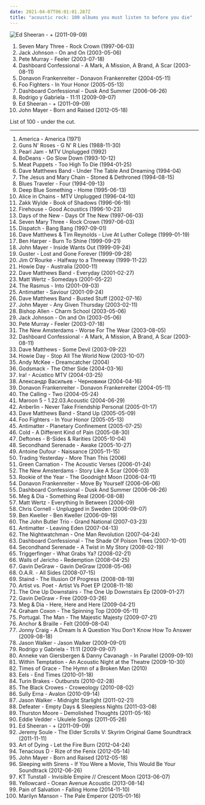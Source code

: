 ```yaml
---
date: 2021-04-07T06:01:01.287Z
title: "acoustic rock: 100 albums you must listen to before you die"
---
```

![Ed Sheeran - + (2011-09-09)](http://coverartarchive.org/release/94ad3a58-a1cc-46a3-acf4-9cb6c1d6f032/16111056293-500.jpg "Ed Sheeran - + (2011-09-09)")
<ol class="albums">
<li data-cover="http://coverartarchive.org/release/e6daf7b2-c04b-41d5-9871-cfc32d649f04/25289789287-500.jpg" data-tags="acoustic rock" role="button">Seven Mary Three - Rock Crown (1997-06-03)</li>
<li data-cover="http://coverartarchive.org/release/972a10fd-c0b7-47c4-9c72-267a8e6aec38/23562352835-500.jpg" data-tags="acoustic, jack johnson" role="button">Jack Johnson - On and On (2003-05-06)</li>
<li data-cover="http://coverartarchive.org/release/961a9c17-19b5-4588-8196-edfa66a7e97d/21259219869-500.jpg" data-tags="acoustic rock, australia" role="button">Pete Murray - Feeler (2003-07-18)</li>
<li data-cover="http://coverartarchive.org/release/a286be17-96f0-3dee-9c66-d8972a04d4e9/1742724035-500.jpg" data-tags="emo" role="button">Dashboard Confessional - A Mark, A Mission, A Brand, A Scar (2003-08-11)</li>
<li data-cover="http://coverartarchive.org/release/570e3951-5811-462e-af10-a5571406d2e1/16436830735-500.jpg" data-tags="acoustic, folk pop surf singer, surf" role="button">Donavon Frankenreiter - Donavon Frankenreiter (2004-05-11)</li>
<li data-cover="http://coverartarchive.org/release/1f1a4299-a7e9-4f05-b498-082b6c73a305/6140213160-500.jpg" data-tags="alternative rock, rock" role="button">Foo Fighters - In Your Honor (2005-05-13)</li>
<li data-cover="https://img.discogs.com/QPMnXIE11R-Bfg_UmDD19W68Udc=/fit-in/500x500/filters:strip_icc():format(jpeg):mode_rgb():quality(90)/discogs-images/R-1288391-1206675152.jpeg.jpg" data-tags="emo" role="button">Dashboard Confessional - Dusk And Summer (2006-06-26)</li>
<li data-cover="http://coverartarchive.org/release/91223ccc-35d3-41af-98ad-c60aba0060ec/11056329960-500.jpg" data-tags="instrumental" role="button">Rodrigo y Gabriela - 11:11 (2009-09-07)</li>
<li data-cover="http://coverartarchive.org/release/94ad3a58-a1cc-46a3-acf4-9cb6c1d6f032/16111056293-500.jpg" data-tags="pop, british, acoustic, ed sheeran" role="button">Ed Sheeran - + (2011-09-09)</li>
<li data-cover="http://coverartarchive.org/release/93b01ce2-b4fd-4cd4-970d-36bb9fcb3982/1040620615-500.jpg" data-tags="blues rock" role="button">John Mayer - Born and Raised (2012-05-18)</li>
</ol>
List of 100 - under the cut.
<!-- more -->

_________________

<ol class="albums">
<li data-cover="http://coverartarchive.org/release/a8810c06-95ad-3a2c-9ec5-7bc934121e06/6030859006-500.jpg" data-tags="70s, classic rock" role="button">
America - America (1971)
</li>
<li data-cover="http://coverartarchive.org/release/50bfd176-df4e-4808-87a7-2d4dd7dc3e2e/5514872783-500.jpg" data-tags="hard rock" role="button">
Guns N' Roses - G N' R Lies (1988-11-30)
</li>
<li data-cover="http://coverartarchive.org/release/00430071-491d-4ca3-a61e-634cbc483021/13220151098-500.jpg" data-tags="rock, grunge, pearl jam" role="button">
Pearl Jam - MTV Unplugged (1992)
</li>
<li data-cover="https://img.discogs.com/0f36ac86c54fe502a205affaefeae52f092904f2/images/spacer.gif" data-tags="indie, rock, alternative, alternative rock, male vocalists, acoustic rock, pop-rock, wisconsin" role="button">
BoDeans - Go Slow Down (1993-10-12)
</li>
<li data-cover="http://coverartarchive.org/release/767c1710-27aa-491b-8145-112d42e198ed/18894008778-500.jpg" data-tags="90s, grunge, alternative rock" role="button">
Meat Puppets - Too High To Die (1994-01-25)
</li>
<li data-cover="http://coverartarchive.org/release/5e5a4cd5-43d1-3b78-a535-272f97c015c9/14327361700-500.jpg" data-tags="rock, 90s" role="button">
Dave Matthews Band - Under The Table And Dreaming (1994-04)
</li>
<li data-cover="http://coverartarchive.org/release/f88fc890-37ac-32bd-94b8-161ea3ba7a84/3300054555-500.jpg" data-tags="90s" role="button">
The Jesus and Mary Chain - Stoned & Dethroned (1994-08-15)
</li>
<li data-cover="http://coverartarchive.org/release/365f2bc6-b56c-460c-9ce9-cde7bb27e46d/10858606127-500.jpg" data-tags="rock, blues, classic rock" role="button">
Blues Traveler - Four (1994-09-13)
</li>
<li data-cover="http://coverartarchive.org/release/c0905835-0bde-3f87-bfae-50bac19440ed/6223552957-500.jpg" data-tags="rock" role="button">
Deep Blue Something - Home (1995-06-13)
</li>
<li data-cover="http://coverartarchive.org/release/0e3ef21b-12b7-4fa2-b430-f3579391e41e/1623290216-500.jpg" data-tags="grunge, acoustic" role="button">
Alice in Chains - MTV Unplugged (1996-04-10)
</li>
<li data-cover="http://coverartarchive.org/release/7533b1fc-d328-4ee5-8b50-bbf4c3edb6ed/9020709713-500.jpg" data-tags="southern rock, rock" role="button">
Zakk Wylde - Book of Shadows (1996-06-19)
</li>
<li data-cover="http://coverartarchive.org/release/c1de44d8-f382-4cf8-a458-5bf98ef39954/7779585272-500.jpg" data-tags="rock, soft rock, 80s, acoustic" role="button">
Firehouse - Good Acoustics (1996-10-23)
</li>
<li data-cover="http://coverartarchive.org/release/8843d2b4-f584-46a4-9c3c-f082b7eb39c4/9233096986-500.jpg" data-tags="grunge, 90s, rock, alternative" role="button">
Days of the New - Days Of The New (1997-06-03)
</li>
<li data-cover="http://coverartarchive.org/release/e6daf7b2-c04b-41d5-9871-cfc32d649f04/25289789287-500.jpg" data-tags="acoustic rock" role="button">
Seven Mary Three - Rock Crown (1997-06-03)
</li>
<li data-cover="https://img.discogs.com/5gxQ1LoQeHr3HEeoJBkNEdrp8Vo=/fit-in/600x592/filters:strip_icc():format(jpeg):mode_rgb():quality(90)/discogs-images/R-1373145-1572188842-7674.jpeg.jpg" data-tags="dispatch, rock" role="button">
Dispatch - Bang Bang (1997-09-01)
</li>
<li data-cover="http://coverartarchive.org/release/79e912db-4f71-4fcb-b5be-aced98234ed3/23716283658-500.jpg" data-tags="acoustic" role="button">
Dave Matthews & Tim Reynolds - Live At Luther College (1999-01-19)
</li>
<li data-cover="https://img.discogs.com/fvQQtrcHcK9_aqqrFJcqFto8W_M=/fit-in/600x518/filters:strip_icc():format(jpeg):mode_rgb():quality(90)/discogs-images/R-8248595-1608386323-3714.jpeg.jpg" data-tags="rock" role="button">
Ben Harper - Burn To Shine (1999-09-21)
</li>
<li data-cover="http://coverartarchive.org/release/ac22031b-15c1-4323-a3f2-f6cfe61b9b9c/13116115117-500.jpg" data-tags="acoustic, john mayer" role="button">
John Mayer - Inside Wants Out (1999-09-24)
</li>
<li data-cover="https://img.discogs.com/nHTpM2iNFe_ieR9WlIT7WYck7WY=/fit-in/600x595/filters:strip_icc():format(jpeg):mode_rgb():quality(90)/discogs-images/R-7860499-1589151037-6233.jpeg.jpg" data-tags="guster" role="button">
Guster - Lost and Gone Forever (1999-09-28)
</li>
<li data-cover="https://img.discogs.com/BeIVLbxsEKj_GDSJ1H06qf5q2bg=/fit-in/600x595/filters:strip_icc():format(jpeg):mode_rgb():quality(90)/discogs-images/R-1583944-1577644871-6918.jpeg.jpg" data-tags="acoustic rock" role="button">
Jim O'Rourke - Halfway to a Threeway (1999-11-22)
</li>
<li data-cover="http://coverartarchive.org/release/69cae4c7-34f1-4dbe-8f61-2ac156a93d90/26608639903-500.jpg" data-tags="acoustic" role="button">
Howie Day - Australia (2000-11)
</li>
<li data-cover="http://coverartarchive.org/release/d408943f-fa02-4ddd-beac-8b575ba6777a/16967352324-500.jpg" data-tags="rock" role="button">
Dave Matthews Band - Everyday (2001-02-27)
</li>
<li data-cover="https://img.discogs.com/7OtfPkokhzaL0As606HZ1p3f3Bk=/fit-in/600x600/filters:strip_icc():format(jpeg):mode_rgb():quality(90)/discogs-images/R-11892054-1524238820-6548.jpeg.jpg" data-tags="alternative, acoustic rock, matt wertz" role="button">
Matt Wertz - Somedays (2001-05-22)
</li>
<li data-cover="http://coverartarchive.org/release/3f8d05d8-721c-4f02-bafe-8e7a86ba8490/10976525258-500.jpg" data-tags="rock, finnish" role="button">
The Rasmus - Into (2001-09-03)
</li>
<li data-cover="https://img.discogs.com/TCfCFFygw_4fOymnI55HbWwp1u8=/fit-in/600x600/filters:strip_icc():format(jpeg):mode_rgb():quality(90)/discogs-images/R-445333-1305669402.png.jpg" data-tags="ambient, dark ambient" role="button">
Antimatter - Saviour (2001-09-24)
</li>
<li data-cover="http://coverartarchive.org/release/2479abd6-ae60-4776-b281-3d543d4718ae/5556494380-500.jpg" data-tags="rock" role="button">
Dave Matthews Band - Busted Stuff (2002-07-16)
</li>
<li data-cover="http://coverartarchive.org/release/2c4ec6a6-6e09-43b8-9ee2-26e190e1df92/7594164957-500.jpg" data-tags="soft rock, acoustic, live, john mayer" role="button">
John Mayer - Any Given Thursday (2003-02-11)
</li>
<li data-cover="http://coverartarchive.org/release/50c190da-8631-4111-91a7-562c59f116c0/23188485481-500.jpg" data-tags="indie rock" role="button">
Bishop Allen - Charm School (2003-05-06)
</li>
<li data-cover="http://coverartarchive.org/release/972a10fd-c0b7-47c4-9c72-267a8e6aec38/23562352835-500.jpg" data-tags="acoustic, jack johnson" role="button">
Jack Johnson - On and On (2003-05-06)
</li>
<li data-cover="http://coverartarchive.org/release/961a9c17-19b5-4588-8196-edfa66a7e97d/21259219869-500.jpg" data-tags="acoustic rock, australia" role="button">
Pete Murray - Feeler (2003-07-18)
</li>
<li data-cover="http://coverartarchive.org/release/500df1c4-f8a1-464c-a0b5-d01284922e4f/15801150787-500.jpg" data-tags="indie rock" role="button">
The New Amsterdams - Worse For The Wear (2003-08-05)
</li>
<li data-cover="http://coverartarchive.org/release/a286be17-96f0-3dee-9c66-d8972a04d4e9/1742724035-500.jpg" data-tags="emo" role="button">
Dashboard Confessional - A Mark, A Mission, A Brand, A Scar (2003-08-11)
</li>
<li data-cover="https://img.discogs.com/F5rcyw3h2tBp5UcO18hh3z5fYYs=/fit-in/600x604/filters:strip_icc():format(jpeg):mode_rgb():quality(90)/discogs-images/R-8615478-1465192295-8925.jpeg.jpg" data-tags="rock" role="button">
Dave Matthews - Some Devil (2003-09-22)
</li>
<li data-cover="http://coverartarchive.org/release/2d9065e5-de47-43ff-865f-42c110e7b6f6/6247631110-500.jpg" data-tags="singer-songwriter, acoustic" role="button">
Howie Day - Stop All The World Now (2003-10-07)
</li>
<li data-cover="http://coverartarchive.org/release/76246305-0500-3105-a779-3a494105b65f/22592489423-500.jpg" data-tags="acoustic, acoustic guitar, andy mckee, instrumental" role="button">
Andy McKee - Dreamcatcher (2004)
</li>
<li data-cover="http://coverartarchive.org/release/db367585-903f-4e9b-94f9-02093795dc2f/14971932845-500.jpg" data-tags="acoustic" role="button">
Godsmack - The Other Side (2004-03-16)
</li>
<li data-cover="http://coverartarchive.org/release/7731b748-297a-4956-b093-b74dc13aa61e/7029581439-500.jpg" data-tags="rock" role="button">
Ira! - Acústico MTV (2004-03-25)
</li>
<li data-cover="http://coverartarchive.org/release/74358c59-6b61-49c7-b29a-a864bac0c21d/3409386947-500.jpg" data-tags="home-sweet-homeland" role="button">
Александр Васильев - Черновики (2004-04-16)
</li>
<li data-cover="http://coverartarchive.org/release/570e3951-5811-462e-af10-a5571406d2e1/16436830735-500.jpg" data-tags="acoustic, folk pop surf singer, surf" role="button">
Donavon Frankenreiter - Donavon Frankenreiter (2004-05-11)
</li>
<li data-cover="http://coverartarchive.org/release/1c44f484-d4de-348a-9df9-06de6e6d2c2b/5679624370-500.jpg" data-tags="rock, alternative, alternative rock, pop rock" role="button">
The Calling - Two (2004-05-24)
</li>
<li data-cover="http://coverartarchive.org/release/0982a80d-b63b-339c-9bb3-16799e5efb50/1724551044-500.jpg" data-tags="maroon 5, rock" role="button">
Maroon 5 - 1.22.03.Acoustic (2004-06-29)
</li>
<li data-cover="http://coverartarchive.org/release/0158574e-e762-4a5f-a927-ad925172605d/17944620848-500.jpg" data-tags="alternative rock" role="button">
Anberlin - Never Take Friendship Personal (2005-01-17)
</li>
<li data-cover="http://coverartarchive.org/release/26f8b92e-3d40-3fa6-a015-240782d57afc/5548541177-500.jpg" data-tags="rock" role="button">
Dave Matthews Band - Stand Up (2005-05-09)
</li>
<li data-cover="http://coverartarchive.org/release/1f1a4299-a7e9-4f05-b498-082b6c73a305/6140213160-500.jpg" data-tags="alternative rock, rock" role="button">
Foo Fighters - In Your Honor (2005-05-13)
</li>
<li data-cover="http://coverartarchive.org/release/927f72a8-a1d7-3a78-8e5d-2cb81a9b38a5/936766829-500.jpg" data-tags="melancholic" role="button">
Antimatter - Planetary Confinement (2005-07-25)
</li>
<li data-cover="http://coverartarchive.org/release/555e77a9-ee30-47c4-bd7d-e8954c22a044/4227861682-500.jpg" data-tags="rock, alternative rock, cold" role="button">
Cold - A Different Kind of Pain (2005-08-30)
</li>
<li data-cover="http://coverartarchive.org/release/47d3278d-9508-47be-bbb0-2ca01ded76a4/1072873279-500.jpg" data-tags="alternative metal, alternative rock" role="button">
Deftones - B-Sides & Rarities (2005-10-04)
</li>
<li data-cover="http://coverartarchive.org/release/15a9cca2-cd9e-4aac-9828-b85f184b1f84/24240958685-500.jpg" data-tags="acoustic, emo" role="button">
Secondhand Serenade - Awake (2005-10-27)
</li>
<li data-cover="http://coverartarchive.org/release/9593b483-c169-4671-9ecf-3dcc5859a847/26056764781-500.jpg" data-tags="guitar, acoustic rock, acoustic guitar, accoustic guitar, pixies palace, 2nd worst cover ever" role="button">
Antoine Dufour - Naissance (2005-11-15)
</li>
<li data-cover="http://coverartarchive.org/release/780d907d-ff5b-4738-b6a4-dac0b70f759a/6046958479-500.jpg" data-tags="rock, alternative, alternative rock, acoustic" role="button">
Trading Yesterday - More Than This (2006)
</li>
<li data-cover="http://coverartarchive.org/release/7df49ccd-3a84-4424-8ffa-07f660ba4865/10866678503-500.jpg" data-tags="acoustic, progressive rock" role="button">
Green Carnation - The Acoustic Verses (2006-01-24)
</li>
<li data-cover="https://via.placeholder.com/450" data-tags="indie" role="button">
The New Amsterdams - Story Like A Scar (2006-03)
</li>
<li data-cover="https://img.discogs.com/N7pXutkmWaprRKwYS6YZp5bZoPY=/fit-in/600x592/filters:strip_icc():format(jpeg):mode_rgb():quality(90)/discogs-images/R-3747982-1471215818-2443.jpeg.jpg" data-tags="indie, rock, emo, indie rock, acoustic, acoustic rock, jay-z, glory, sun and moon and stars and outer space, rookie album, stephkicks" role="button">
Rookie of the Year - The Goodnight Moon (2006-04-11)
</li>
<li data-cover="https://img.discogs.com/Lbx9N_QVLXyV53ujYKYVT9qAWvY=/fit-in/155x155/filters:strip_icc():format(jpeg):mode_rgb():quality(90)/discogs-images/R-703341-1149633179.jpeg.jpg" data-tags="folk, singing songwriters, alternative, donavon frankenreiter" role="button">
Donavon Frankenreiter - Move By Yourself (2006-06-06)
</li>
<li data-cover="https://img.discogs.com/QPMnXIE11R-Bfg_UmDD19W68Udc=/fit-in/500x500/filters:strip_icc():format(jpeg):mode_rgb():quality(90)/discogs-images/R-1288391-1206675152.jpeg.jpg" data-tags="emo" role="button">
Dashboard Confessional - Dusk And Summer (2006-06-26)
</li>
<li data-cover="https://img.discogs.com/uxzB0mA7ozlIWPA3Q-0tyMWwJOI=/fit-in/600x530/filters:strip_icc():format(jpeg):mode_rgb():quality(90)/discogs-images/R-2912388-1529262332-7922.png.jpg" data-tags="indie pop" role="button">
Meg & Dia - Something Real (2006-08-08)
</li>
<li data-cover="https://img.discogs.com/a1OBvTYoCFbw_84lBwrL0KuLrMY=/fit-in/595x600/filters:strip_icc():format(jpeg):mode_rgb():quality(90)/discogs-images/R-1170081-1197938272.jpeg.jpg" data-tags="matt wertz, singer-songwriter" role="button">
Matt Wertz - Everything In Between (2006-09)
</li>
<li data-cover="http://coverartarchive.org/release/595f26f8-ae7a-47ae-9229-9c6ac0484f83/1043833580-500.jpg" data-tags="rock, acoustic, unplugged" role="button">
Chris Cornell - Unplugged in Sweden (2006-09-07)
</li>
<li data-cover="https://img.discogs.com/xTkqBQB9WlYRR_wctaBA_Hz677k=/fit-in/600x599/filters:strip_icc():format(jpeg):mode_rgb():quality(90)/discogs-images/R-10328618-1495404088-7368.jpeg.jpg" data-tags="indie, rock, indie rock, singer-songwriter" role="button">
Ben Kweller - Ben Kweller (2006-09-19)
</li>
<li data-cover="https://img.discogs.com/doLKlttO3PEJUFGGXAnSFyns83g=/fit-in/600x600/filters:strip_icc():format(jpeg):mode_rgb():quality(90)/discogs-images/R-3801172-1344956018-6557.jpeg.jpg" data-tags="folk, rock" role="button">
The John Butler Trio - Grand National (2007-03-23)
</li>
<li data-cover="http://coverartarchive.org/release/301832d9-f503-4e5f-945c-f77e66c4cd59/936789634-500.jpg" data-tags="progressive rock" role="button">
Antimatter - Leaving Eden (2007-04-13)
</li>
<li data-cover="https://img.discogs.com/uP7OSNvHPtEOToQTXuZU0PGJyAM=/fit-in/600x600/filters:strip_icc():format(jpeg):mode_rgb():quality(90)/discogs-images/R-963312-1475914392-4721.jpeg.jpg" data-tags="folk rock" role="button">
The Nightwatchman - One Man Revolution (2007-04-24)
</li>
<li data-cover="https://img.discogs.com/WOF7raIoLouZaJKqPANneAjx6o8=/fit-in/500x500/filters:strip_icc():format(jpeg):mode_rgb():quality(90)/discogs-images/R-3999652-1351882712-6546.jpeg.jpg" data-tags="acoustic" role="button">
Dashboard Confessional - The Shade Of Poison Trees (2007-10-01)
</li>
<li data-cover="https://img.discogs.com/vwxoIJCM0ix4bNSbrNeDi9zXeaY=/fit-in/320x320/filters:strip_icc():format(jpeg):mode_rgb():quality(90)/discogs-images/R-1839737-1265109088.jpeg.jpg" data-tags="emo, acoustic" role="button">
Secondhand Serenade - A Twist in My Story (2008-02-19)
</li>
<li data-cover="http://coverartarchive.org/release/b8170210-335b-4f9f-90a9-08d21a674112/3292008272-500.jpg" data-tags="classic rock, indie, pop, alternative, singer-songwriter, acoustic, acoustic rock, excelsior, universal music" role="button">
Triggerfinger - What Grabs Ya? (2008-02-21)
</li>
<li data-cover="https://img.discogs.com/2rWRk9LlxAxdTHGFCpRYYeijd7Y=/fit-in/600x594/filters:strip_icc():format(jpeg):mode_rgb():quality(90)/discogs-images/R-1321199-1571979567-9911.jpeg.jpg" data-tags="metalcore, hard rock, acoustic rock" role="button">
Walls of Jericho - Redemption (2008-04-25)
</li>
<li data-cover="http://coverartarchive.org/release/e6454561-2af7-460b-9b8c-d482b7c8a49d/15751521122-500.jpg" data-tags="pop, pop rock, male vocalists" role="button">
Gavin DeGraw - Gavin DeGraw (2008-05-06)
</li>
<li data-cover="http://coverartarchive.org/release/40deb0a4-3db1-4b30-9810-1af66cfb6804/6415586221-500.jpg" data-tags="indie, rock, alternative, alternative rock, indie rock, acoustic, acoustic rock" role="button">
O.A.R. - All Sides (2008-07-15)
</li>
<li data-cover="http://coverartarchive.org/release/3f3f627c-bee0-4b0b-a06f-76ffb13999a6/1075906105-500.jpg" data-tags="alternative rock" role="button">
Staind - The Illusion Of Progress (2008-08-19)
</li>
<li data-cover="http://coverartarchive.org/release/3cc04595-5572-44bd-86d1-f49b1bcd60c3/15528819341-500.jpg" data-tags="pop punk, powerpop, acoustic rock, emo pop" role="button">
Artist vs. Poet - Artist Vs Poet EP (2008-11-18)
</li>
<li data-cover="http://coverartarchive.org/release/f31d8540-2e73-435a-8855-5f8e1f633fc6/11375917391-500.jpg" data-tags="math rock, indie rock, acoustic rock, midwest emo" role="button">
The One Up Downstairs - The One Up Downstairs Ep (2009-01-27)
</li>
<li data-cover="http://coverartarchive.org/release/9d00a87c-549c-47a3-92b4-0887db284ffb/24925640647-500.jpg" data-tags="rock, singer-songwriter" role="button">
Gavin DeGraw - Free (2009-03-26)
</li>
<li data-cover="https://img.discogs.com/e5X8Ak1Bl7nggK8EuLroLJfyjXo=/fit-in/600x594/filters:strip_icc():format(jpeg):mode_rgb():quality(90)/discogs-images/R-2955007-1476646501-4310.jpeg.jpg" data-tags="indie pop, indie rock, pop punk, folk rock, acoustic rock, emo pop" role="button">
Meg & Dia - Here, Here and Here (2009-04-21)
</li>
<li data-cover="http://coverartarchive.org/release/9d98f315-b871-4d03-95fb-5d80077a6f9f/27971130448-500.jpg" data-tags="folk" role="button">
Graham Coxon - The Spinning Top (2009-05-11)
</li>
<li data-cover="http://coverartarchive.org/release/757bb2fe-3ecf-4e33-808f-516672d8e1bf/24020587934-500.jpg" data-tags="acoustic rock" role="button">
Portugal. The Man - The Majestic Majesty (2009-07-21)
</li>
<li data-cover="http://coverartarchive.org/release/031ff4f4-8a32-4b37-bb56-9a13adc2c84e/5536837652-500.jpg" data-tags="indie" role="button">
Anchor & Braille - Felt (2009-08-04)
</li>
<li data-cover="http://coverartarchive.org/release/42b43659-fcec-4297-a63c-eead1bd52668/15197220293-500.jpg" data-tags="acoustic" role="button">
Jonny Craig - A Dream Is A Question You Don't Know How To Answer (2009-08-18)
</li>
<li data-cover="http://coverartarchive.org/release/7d9ef199-1fa2-46a7-bd66-063effe1ea92/12883891970-500.jpg" data-tags="piano rock" role="button">
Jason Walker - Jason Walker (2009-09-01)
</li>
<li data-cover="http://coverartarchive.org/release/91223ccc-35d3-41af-98ad-c60aba0060ec/11056329960-500.jpg" data-tags="instrumental" role="button">
Rodrigo y Gabriela - 11:11 (2009-09-07)
</li>
<li data-cover="http://coverartarchive.org/release/5829cc49-13e8-4599-8afc-6c0e1ff620d8/4698487459-500.jpg" data-tags="metal, rock, folk, female vocalists, acoustic, atmospheric, doom, acoustic rock, atmospheric rock, merkliste, marinasmusic" role="button">
Anneke van Giersbergen & Danny Cavanagh - In Parallel (2009-09-10)
</li>
<li data-cover="http://coverartarchive.org/release/49f428de-3c35-3e20-8141-03d67aa2db2a/4050463336-500.jpg" data-tags="metal, acoustic, symphonic metal" role="button">
Within Temptation - An Acoustic Night at the Theatre (2009-10-30)
</li>
<li data-cover="http://coverartarchive.org/release/36344efe-8805-4e8d-b5f9-fef31aa39f02/8360822222-500.jpg" data-tags="metalcore" role="button">
Times of Grace - The Hymn of a Broken Man (2010)
</li>
<li data-cover="https://img.discogs.com/Cch9xq_xdq47XQEUgMJ3X_476Ns=/fit-in/600x538/filters:strip_icc():format(jpeg):mode_rgb():quality(90)/discogs-images/R-3616085-1337508814-3772.jpeg.jpg" data-tags="indie, rock" role="button">
Eels - End Times (2010-01-18)
</li>
<li data-cover="http://coverartarchive.org/release/5cd81ac8-3691-4110-b48e-4b92f870aec8/11835530996-500.jpg" data-tags="indie rock, acoustic rock, album" role="button">
Turin Brakes - Outbursts (2010-02-28)
</li>
<li data-cover="http://coverartarchive.org/release/4a71c547-1757-4695-8d15-be0a59ab096c/27339835378-500.jpg" data-tags="classic rock, acoustic, blues rock, southern rock" role="button">
The Black Crowes - Croweology (2010-08-02)
</li>
<li data-cover="http://coverartarchive.org/release/6dc52804-1b63-4d2e-b37d-db9a326aabaa/17554711578-500.jpg" data-tags="sully erna, alternative rock" role="button">
Sully Erna - Avalon (2010-09-14)
</li>
<li data-cover="http://coverartarchive.org/release/73ccf2df-b0d2-44cf-b88f-44314620203b/3273400074-500.jpg" data-tags="pop" role="button">
Jason Walker - Midnight Starlight (2011-02-21)
</li>
<li data-cover="http://coverartarchive.org/release/8b7be6b5-5c0f-40f0-8db2-140d0ee635be/4766286256-500.jpg" data-tags="hardcore" role="button">
Defeater - Empty Days & Sleepless Nights (2011-03-08)
</li>
<li data-cover="https://img.discogs.com/tFUUHU1HSp59vZwf1e1hgGAeV1c=/fit-in/600x600/filters:strip_icc():format(jpeg):mode_rgb():quality(90)/discogs-images/R-2888359-1306884250.jpeg.jpg" data-tags="acoustic, indie, post-punk" role="button">
Thurston Moore - Demolished Thoughts (2011-05-16)
</li>
<li data-cover="https://img.discogs.com/VM40UbKDAi6J9rBcwVkWnc35urc=/fit-in/600x524/filters:strip_icc():format(jpeg):mode_rgb():quality(90)/discogs-images/R-5820535-1515078520-6172.jpeg.jpg" data-tags="folk" role="button">
Eddie Vedder - Ukulele Songs (2011-05-26)
</li>
<li data-cover="http://coverartarchive.org/release/94ad3a58-a1cc-46a3-acf4-9cb6c1d6f032/16111056293-500.jpg" data-tags="pop, british, acoustic, ed sheeran" role="button">
Ed Sheeran - + (2011-09-09)
</li>
<li data-cover="http://coverartarchive.org/release/3233e76f-8038-4c35-bf9c-caeff3127225/1254033366-500.jpg" data-tags="soundtrack, game soundtrack" role="button">
Jeremy Soule - The Elder Scrolls V: Skyrim Original Game Soundtrack (2011-11-11)
</li>
<li data-cover="http://coverartarchive.org/release/a02148a5-a843-46f2-aada-c242a9cef892/6782617439-500.jpg" data-tags="alternative rock, acoustic, acoustic rock" role="button">
Art of Dying - Let the Fire Burn (2012-04-24)
</li>
<li data-cover="http://coverartarchive.org/release/f127f560-c021-49e6-992c-be629566f025/948429328-500.jpg" data-tags="rock, hard rock" role="button">
Tenacious D - Rize of the Fenix (2012-05-14)
</li>
<li data-cover="http://coverartarchive.org/release/93b01ce2-b4fd-4cd4-970d-36bb9fcb3982/1040620615-500.jpg" data-tags="blues rock" role="button">
John Mayer - Born and Raised (2012-05-18)
</li>
<li data-cover="http://coverartarchive.org/release/8b9745c0-7729-4d2d-805e-836d136074bb/1258644423-500.jpg" data-tags="acoustic" role="button">
Sleeping with Sirens - If You Were a Movie, This Would Be Your Soundtrack (2012-06-26)
</li>
<li data-cover="http://coverartarchive.org/release/794b5b23-1a5c-48b5-b93a-b4d0c9f3059c/10140495411-500.jpg" data-tags="alternative, folk, acoustic rock" role="button">
KT Tunstall - Invisible Empire // Crescent Moon (2013-06-07)
</li>
<li data-cover="https://img.discogs.com/wb5pZgEuJLCdByvDcDqX4tZaTtg=/fit-in/600x600/filters:strip_icc():format(jpeg):mode_rgb():quality(90)/discogs-images/R-4863218-1377813849-7093.jpeg.jpg" data-tags="pop rock, acoustic rock" role="button">
Yellowcard - Ocean Avenue Acoustic (2013-08-14)
</li>
<li data-cover="http://coverartarchive.org/release/a66eeee9-f6bf-4b21-af50-40e93064decb/18376863262-500.jpg" data-tags="progressive rock" role="button">
Pain of Salvation - Falling Home (2014-11-10)
</li>
<li data-cover="http://coverartarchive.org/release/2fe0a7ce-6876-44a6-b966-6f5fe466473b/9837934274-500.jpg" data-tags="alternative rock, hard rock, rock, blues rock" role="button">
Marilyn Manson - The Pale Emperor (2015-01-16)
</li>
</ol>